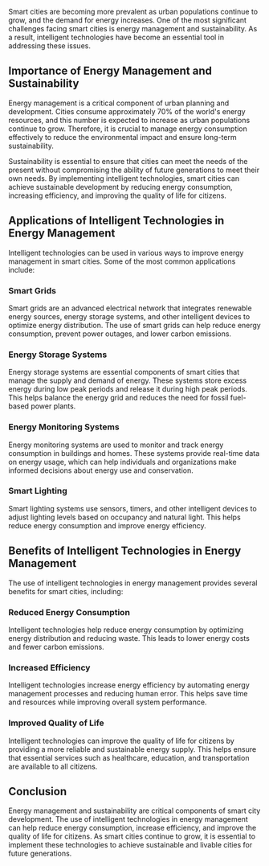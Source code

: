 

Smart cities are becoming more prevalent as urban populations continue to grow, and the demand for energy increases. One of the most significant challenges facing smart cities is energy management and sustainability. As a result, intelligent technologies have become an essential tool in addressing these issues.

Importance of Energy Management and Sustainability
--------------------------------------------------

Energy management is a critical component of urban planning and development. Cities consume approximately 70% of the world's energy resources, and this number is expected to increase as urban populations continue to grow. Therefore, it is crucial to manage energy consumption effectively to reduce the environmental impact and ensure long-term sustainability.

Sustainability is essential to ensure that cities can meet the needs of the present without compromising the ability of future generations to meet their own needs. By implementing intelligent technologies, smart cities can achieve sustainable development by reducing energy consumption, increasing efficiency, and improving the quality of life for citizens.

Applications of Intelligent Technologies in Energy Management
-------------------------------------------------------------

Intelligent technologies can be used in various ways to improve energy management in smart cities. Some of the most common applications include:

### Smart Grids

Smart grids are an advanced electrical network that integrates renewable energy sources, energy storage systems, and other intelligent devices to optimize energy distribution. The use of smart grids can help reduce energy consumption, prevent power outages, and lower carbon emissions.

### Energy Storage Systems

Energy storage systems are essential components of smart cities that manage the supply and demand of energy. These systems store excess energy during low peak periods and release it during high peak periods. This helps balance the energy grid and reduces the need for fossil fuel-based power plants.

### Energy Monitoring Systems

Energy monitoring systems are used to monitor and track energy consumption in buildings and homes. These systems provide real-time data on energy usage, which can help individuals and organizations make informed decisions about energy use and conservation.

### Smart Lighting

Smart lighting systems use sensors, timers, and other intelligent devices to adjust lighting levels based on occupancy and natural light. This helps reduce energy consumption and improve energy efficiency.

Benefits of Intelligent Technologies in Energy Management
---------------------------------------------------------

The use of intelligent technologies in energy management provides several benefits for smart cities, including:

### Reduced Energy Consumption

Intelligent technologies help reduce energy consumption by optimizing energy distribution and reducing waste. This leads to lower energy costs and fewer carbon emissions.

### Increased Efficiency

Intelligent technologies increase energy efficiency by automating energy management processes and reducing human error. This helps save time and resources while improving overall system performance.

### Improved Quality of Life

Intelligent technologies can improve the quality of life for citizens by providing a more reliable and sustainable energy supply. This helps ensure that essential services such as healthcare, education, and transportation are available to all citizens.

Conclusion
----------

Energy management and sustainability are critical components of smart city development. The use of intelligent technologies in energy management can help reduce energy consumption, increase efficiency, and improve the quality of life for citizens. As smart cities continue to grow, it is essential to implement these technologies to achieve sustainable and livable cities for future generations.
